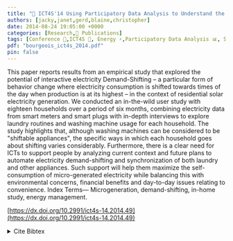 ```yaml
---
title: "📜 ICT4S'14 Using Participatory Data Analysis to Understand the Social Constraints and Opportunities of Electricity Demand-Shifting"
authors: [jacky,janet,gerd,blaine,christopher]
date: 2014-08-24 19:05:00 +0000
categories: [Research,📜 Publications]
tags: [Conference 📗,ICT4S 🎯, Energy ⚡,Participatory Data Analysis 📊, Solar Panel ⚡]
pdf: "bourgeois_ict4s_2014.pdf"
pin: false
---
```


This paper reports results from an empirical study that explored the potential of interactive electricity Demand-Shifting – a particular form of behavior change where electricity consumption is shifted towards times of the day when production is at its highest – in the context of residential solar electricity generation. We conducted an in-the-wild user study with eighteen households over a period of six months, combining electricity data from smart meters and smart plugs with in-depth interviews to explore laundry routines and washing machine usage for each household. The study highlights that, although washing machines can be considered to be "shiftable appliances", the specific ways in which each household goes about shifting varies considerably. Furthermore, there is a clear need for ICTs to support people by analyzing current context and future plans to automate electricity demand-shifting and synchronization of both laundry and other appliances. Such support will help them maximize the self-consumption of micro-generated electricity while balancing this with environmental concerns, financial benefits and day-to-day issues relating to convenience. Index Terms— Microgeneration, demand-shifting, in-home study, energy management.

[https://dx.doi.org/10.2991/ict4s-14.2014.49](https://dx.doi.org/10.2991/ict4s-14.2014.49)


<details>
    <summary>Cite Bibtex</summary>
    <pre>
@inproceedings{bourgeois:hal-01090643,
  TITLE = {Using Participatory Data Analysis to Understand Social Constraints and Opportunities of Electricity Demand-Shifting},
  AUTHOR = {Bourgeois, Jacky and Van Der Linden, Janet and Kortuem, Gerd and Rimmer, Christopher},
  URL = {https://hal.inria.fr/hal-01090643},
  BOOKTITLE = {2nd International Conference on ICT for Sustainability (ICT4S 2014)},
  ADDRESS = {Stockholm, Sweden},
  YEAR = {2014},
  MONTH = Aug,
  DOI = {10.2991/ict4s-14.2014.49},
  PDF = {https://hal.inria.fr/hal-01090643/file/ict4s-camera-ready.pdf},
  HAL_ID = {hal-01090643},
  HAL_VERSION = {v1},
}
    </pre>
</details>